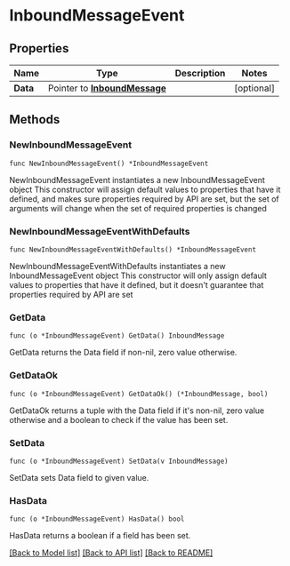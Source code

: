 # InboundMessageEvent

## Properties

Name | Type | Description | Notes
------------ | ------------- | ------------- | -------------
**Data** | Pointer to [**InboundMessage**](InboundMessage.md) |  | [optional] 

## Methods

### NewInboundMessageEvent

`func NewInboundMessageEvent() *InboundMessageEvent`

NewInboundMessageEvent instantiates a new InboundMessageEvent object
This constructor will assign default values to properties that have it defined,
and makes sure properties required by API are set, but the set of arguments
will change when the set of required properties is changed

### NewInboundMessageEventWithDefaults

`func NewInboundMessageEventWithDefaults() *InboundMessageEvent`

NewInboundMessageEventWithDefaults instantiates a new InboundMessageEvent object
This constructor will only assign default values to properties that have it defined,
but it doesn't guarantee that properties required by API are set

### GetData

`func (o *InboundMessageEvent) GetData() InboundMessage`

GetData returns the Data field if non-nil, zero value otherwise.

### GetDataOk

`func (o *InboundMessageEvent) GetDataOk() (*InboundMessage, bool)`

GetDataOk returns a tuple with the Data field if it's non-nil, zero value otherwise
and a boolean to check if the value has been set.

### SetData

`func (o *InboundMessageEvent) SetData(v InboundMessage)`

SetData sets Data field to given value.

### HasData

`func (o *InboundMessageEvent) HasData() bool`

HasData returns a boolean if a field has been set.


[[Back to Model list]](../README.md#documentation-for-models) [[Back to API list]](../README.md#documentation-for-api-endpoints) [[Back to README]](../README.md)


